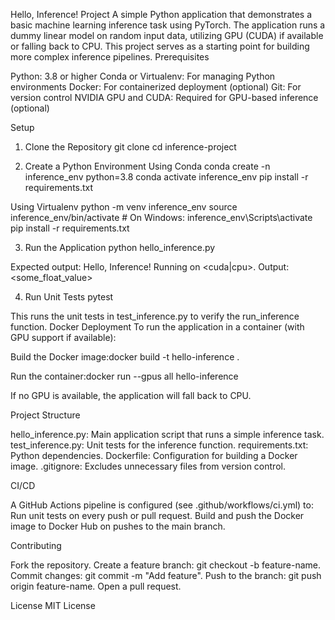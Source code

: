 Hello, Inference! Project
A simple Python application that demonstrates a basic machine learning inference task using PyTorch. The application runs a dummy linear model on random input data, utilizing GPU (CUDA) if available or falling back to CPU. This project serves as a starting point for building more complex inference pipelines.
Prerequisites

Python: 3.8 or higher
Conda or Virtualenv: For managing Python environments
Docker: For containerized deployment (optional)
Git: For version control
NVIDIA GPU and CUDA: Required for GPU-based inference (optional)

Setup
1. Clone the Repository
git clone <repository-url>
cd inference-project

2. Create a Python Environment
Using Conda
conda create -n inference_env python=3.8
conda activate inference_env
pip install -r requirements.txt

Using Virtualenv
python -m venv inference_env
source inference_env/bin/activate  # On Windows: inference_env\Scripts\activate
pip install -r requirements.txt

3. Run the Application
python hello_inference.py

Expected output:
Hello, Inference! Running on <cuda|cpu>. Output: <some_float_value>

4. Run Unit Tests
pytest

This runs the unit tests in test_inference.py to verify the run_inference function.
Docker Deployment
To run the application in a container (with GPU support if available):

Build the Docker image:docker build -t hello-inference .


Run the container:docker run --gpus all hello-inference

If no GPU is available, the application will fall back to CPU.

Project Structure

hello_inference.py: Main application script that runs a simple inference task.
test_inference.py: Unit tests for the inference function.
requirements.txt: Python dependencies.
Dockerfile: Configuration for building a Docker image.
.gitignore: Excludes unnecessary files from version control.

CI/CD

A GitHub Actions pipeline is configured (see .github/workflows/ci.yml) to:
Run unit tests on every push or pull request.
Build and push the Docker image to Docker Hub on pushes to the main branch.



Contributing

Fork the repository.
Create a feature branch: git checkout -b feature-name.
Commit changes: git commit -m "Add feature".
Push to the branch: git push origin feature-name.
Open a pull request.

License
MIT License
